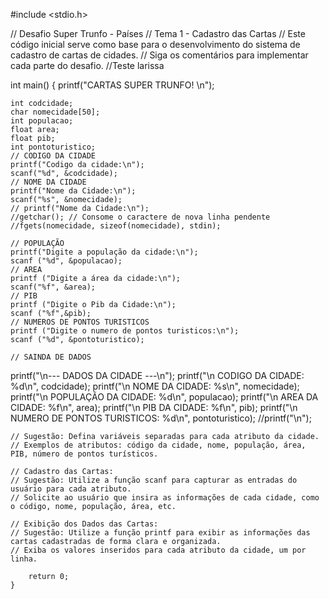 #include <stdio.h>
    
// Desafio Super Trunfo - Países
// Tema 1 - Cadastro das Cartas
// Este código inicial serve como base para o desenvolvimento do sistema de cadastro de cartas de cidades.
// Siga os comentários para implementar cada parte do desafio.
//Teste larissa

int main() {
    printf("CARTAS SUPER TRUNFO! \n");

    int codcidade;
    char nomecidade[50];
    int populacao;
    float area;
    float pib;
    int pontoturistico;
    // CODIGO DA CIDADE 
    printf("Codigo da cidade:\n");
    scanf("%d", &codcidade);
    // NOME DA CIDADE
    printf("Nome da Cidade:\n");
    scanf("%s", &nomecidade);
    // printf("Nome da Cidade:\n");
    //getchar(); // Consome o caractere de nova linha pendente
    //fgets(nomecidade, sizeof(nomecidade), stdin);

    // POPULAÇÃO
    printf("Digite a população da cidade:\n");
    scanf ("%d", &populacao);
    // AREA
    printf ("Digite a área da cidade:\n");
    scanf("%f", &area);
    // PIB
    printf ("Digite o Pib da Cidade:\n");
    scanf ("%f",&pib);
    // NUMEROS DE PONTOS TURISTICOS
    printf ("Digite o numero de pontos turisticos:\n");
    scanf ("%d", &pontoturistico);

    // SAINDA DE DADOS  
printf("\n--- DADOS DA CIDADE ---\n");
printf("\n CODIGO DA CIDADE: %d\n", codcidade);
printf("\n NOME DA CIDADE: %s\n", nomecidade);
printf("\n POPULAÇÃO DA CIDADE: %d\n", populacao);
printf("\n AREA DA CIDADE: %f\n", area);
printf("\n PIB DA CIDADE: %f\n", pib); 
printf("\n NUMERO DE PONTOS TURISTICOS: %d\n", pontoturistico);
//printf("\n");




    // Sugestão: Defina variáveis separadas para cada atributo da cidade.
    // Exemplos de atributos: código da cidade, nome, população, área, PIB, número de pontos turísticos.
    
    // Cadastro das Cartas:
    // Sugestão: Utilize a função scanf para capturar as entradas do usuário para cada atributo.
    // Solicite ao usuário que insira as informações de cada cidade, como o código, nome, população, área, etc.
    
    // Exibição dos Dados das Cartas:
    // Sugestão: Utilize a função printf para exibir as informações das cartas cadastradas de forma clara e organizada.
    // Exiba os valores inseridos para cada atributo da cidade, um por linha.

        return 0;
    }
